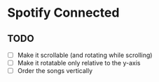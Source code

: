 # Spotify Connected

## TODO

- [ ] Make it scrollable (and rotating while scrolling)
- [ ] Make it rotatable only relative to the y-axis
- [ ] Order the songs vertically
